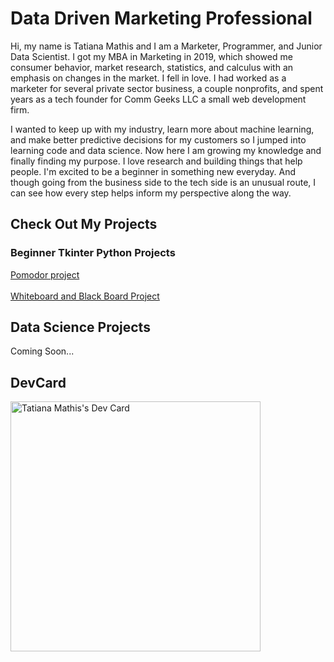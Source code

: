 # Data Driven Marketing Professional
Hi, my name is Tatiana Mathis and I am a Marketer, Programmer, and Junior Data Scientist.
I got my MBA in Marketing in 2019, which showed me consumer behavior, market research, statistics, and calculus with an emphasis on changes in the market. 
I fell in love. I had worked as a marketer for several private sector business, a couple nonprofits, and spent years as a tech founder for Comm Geeks LLC a small web development firm. 

I wanted to keep up with my industry, learn more about machine learning, and make better predictive decisions for my customers so I jumped into learning code and data science.
Now here I am growing my knowledge and finally finding my purpose. I love research and building things that help people. 
I'm excited to be a beginner in something new everyday. And though going from the business side to the tech side is an unusual route, I can see how every step helps inform my perspective along the way.

## Check Out My Projects

### Beginner Tkinter Python Projects
[Pomodor project](https://github.com/mindfultatiana/beginnerPython/tree/main/Pomodoro) <br></br>
[Whiteboard and Black Board Project](https://github.com/mindfultatiana/beginnerPython/tree/main/whiteBoard)

## Data Science Projects
Coming Soon...

## DevCard
<a href="https://app.daily.dev/mindfultatiana"><img src="https://api.daily.dev/devcards/d7894a6e1263433db93a4d03fe28f5a4.png?r=exb" width="400" alt="Tatiana Mathis's Dev Card"/></a>
